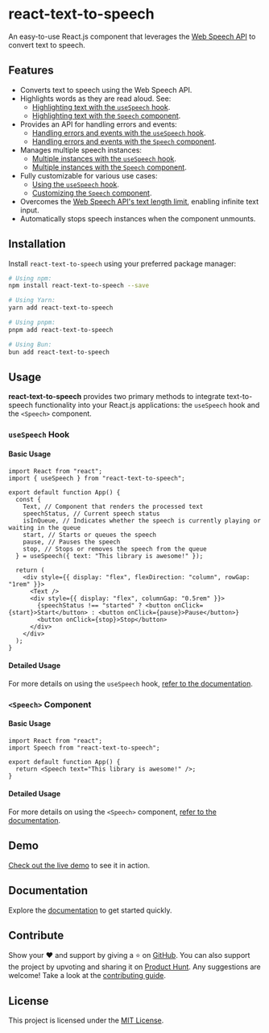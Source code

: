 # react-text-to-speech

An easy-to-use React.js component that leverages the [Web Speech API](https://developer.mozilla.org/en-US/docs/Web/API/Web_Speech_API) to convert text to speech.

## Features

- Converts text to speech using the Web Speech API.
- Highlights words as they are read aloud. See:
  - [Highlighting text with the `useSpeech` hook](https://rtts.vercel.app/docs/usage/useSpeech#highlight-text).
  - [Highlighting text with the `Speech` component](https://rtts.vercel.app/docs/usage/speech#highlight-text).
- Provides an API for handling errors and events:
  - [Handling errors and events with the `useSpeech` hook](https://rtts.vercel.app/docs/usage/useSpeech#handling-errors-and-events).
  - [Handling errors and events with the `Speech` component](https://rtts.vercel.app/docs/usage/speech#handling-errors-and-events).
- Manages multiple speech instances:
  - [Multiple instances with the `useSpeech` hook](https://rtts.vercel.app/docs/usage/useSpeech#multiple-instance-usage).
  - [Multiple instances with the `Speech` component](https://rtts.vercel.app/docs/usage/speech#multiple-instance-usage).
- Fully customizable for various use cases:
  - [Using the `useSpeech` hook](https://rtts.vercel.app/docs/usage/useSpeech).
  - [Customizing the `Speech` component](https://rtts.vercel.app/docs/usage/speech#full-customization).
- Overcomes the [Web Speech API's text length limit](https://developer.mozilla.org/en-US/docs/Web/API/SpeechSynthesisUtterance/text), enabling infinite text input.
- Automatically stops speech instances when the component unmounts.

## Installation

Install `react-text-to-speech` using your preferred package manager:

```bash
# Using npm:
npm install react-text-to-speech --save

# Using Yarn:
yarn add react-text-to-speech

# Using pnpm:
pnpm add react-text-to-speech

# Using Bun:
bun add react-text-to-speech
```

## Usage

**react-text-to-speech** provides two primary methods to integrate text-to-speech functionality into your React.js applications: the `useSpeech` hook and the `<Speech>` component.

### `useSpeech` Hook

#### Basic Usage

```tsx
import React from "react";
import { useSpeech } from "react-text-to-speech";

export default function App() {
  const {
    Text, // Component that renders the processed text
    speechStatus, // Current speech status
    isInQueue, // Indicates whether the speech is currently playing or waiting in the queue
    start, // Starts or queues the speech
    pause, // Pauses the speech
    stop, // Stops or removes the speech from the queue
  } = useSpeech({ text: "This library is awesome!" });

  return (
    <div style={{ display: "flex", flexDirection: "column", rowGap: "1rem" }}>
      <Text />
      <div style={{ display: "flex", columnGap: "0.5rem" }}>
        {speechStatus !== "started" ? <button onClick={start}>Start</button> : <button onClick={pause}>Pause</button>}
        <button onClick={stop}>Stop</button>
      </div>
    </div>
  );
}
```

#### Detailed Usage

For more details on using the `useSpeech` hook, [refer to the documentation](https://rtts.vercel.app/docs/usage/useSpeech).

### `<Speech>` Component

#### Basic Usage

```tsx
import React from "react";
import Speech from "react-text-to-speech";

export default function App() {
  return <Speech text="This library is awesome!" />;
}
```

#### Detailed Usage

For more details on using the `<Speech>` component, [refer to the documentation](https://rtts.vercel.app/docs/usage/speech).

## Demo

[Check out the live demo](https://rtts.vercel.app/demo) to see it in action.

## Documentation

Explore the [documentation](https://rtts.vercel.app/docs/) to get started quickly.

## Contribute

Show your ❤️ and support by giving a ⭐ on [GitHub](https://github.com/SahilAggarwal2004/react-text-to-speech). You can also support the project by upvoting and sharing it on [Product Hunt](https://www.producthunt.com/posts/react-text-to-speech). Any suggestions are welcome! Take a look at the [contributing guide](CONTRIBUTING.md).

## License

This project is licensed under the [MIT License](LICENSE).
